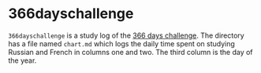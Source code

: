 # 366dayschallenge
`366dayschallenge` is a study log of the [366 days challenge](https://forum.language-learners.org/viewtopic.php?f=21&t=11878). The directory has a file named `chart.md` which logs the daily time spent on studying Russian and French in columns one and two. The third column is the day of the year.
